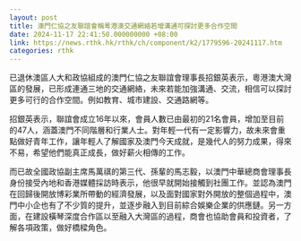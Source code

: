 ```yaml
---
layout: post
title: 澳門仁協之友聯誼會稱粵港澳交通網絡若增溝通可探討更多合作空間
date: 2024-11-17 22:41:50.000000000 +08:00
link: https://news.rthk.hk/rthk/ch/component/k2/1779596-20241117.htm
categories: rthk
---
```


已退休澳區人大和政協組成的澳門仁協之友聯誼會理事長招銀英表示，粵港澳大灣區的發展，已形成連通三地的交通網絡，未來若能加強溝通、交流，相信可以探討更多可行的合作空間。例如教育、城市建設、交通路網等。

招銀英表示，聯誼會成立16年以來，會員人數已由最初的21名會員，增加至目前的47人，涵蓋澳門不同階層和行業人士。對年輕一代有一定影響力，故未來會重點做好青年工作，讓年輕人了解國家及澳門今天成就，是幾代人的努力成果，得來不易，希望他們能真正成長，做好薪火相傳的工作。

而已故全國政協副主席馬萬祺的第三代、孫輩的馬志毅，以澳門中華總商會理事長身份接受內地和香港媒體採訪時表示，他很早就開始接觸到社團工作。並認為澳門在回歸後開放博彩業所帶動的經濟發展，以及面對國家對外開放的整個過程中，澳門中小企也有了不少質的提升，並逐步融入到目前綜合娛樂企業的供應鏈。另一方面，在建設橫琴深度合作區以至融入大灣區的過程，商會也協助會員和投資者，了解各項政策，做好橋樑角色。
